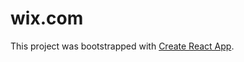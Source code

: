 # wix.com

This project was bootstrapped with [Create React App](https://github.com/facebook/create-react-app).
